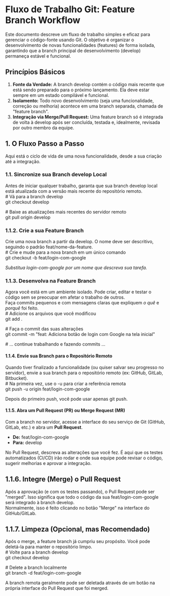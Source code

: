 # **Fluxo de Trabalho Git: Feature Branch Workflow**

Este documento descreve um fluxo de trabalho simples e eficaz para gerenciar o código-fonte usando Git. O objetivo é organizar o desenvolvimento de novas funcionalidades (features) de forma isolada, garantindo que a branch principal de desenvolvimento (develop) permaneça estável e funcional.

## Princípios Básicos

1. **Fonte da Verdade:** A branch develop contém o código mais recente que está sendo preparado para o próximo lançamento. Ela deve estar sempre em um estado compilável e funcional.  
2. **Isolamento:** Todo novo desenvolvimento (seja uma funcionalidade, correção ou melhoria) acontece em uma branch separada, chamada de "feature branch".  
3. **Integração via Merge/Pull Request:** Uma feature branch só é integrada de volta à develop após ser concluída, testada e, idealmente, revisada por outro membro da equipe.

## 1. O Fluxo Passo a Passo

Aqui está o ciclo de vida de uma nova funcionalidade, desde a sua criação até a integração.

### 1.1. Sincronize sua Branch develop Local

Antes de iniciar qualquer trabalho, garanta que sua branch develop local está atualizada com a versão mais recente do repositório remoto.  
\# Vá para a branch develop  
git checkout develop

\# Baixe as atualizações mais recentes do servidor remoto  
git pull origin develop

### 1.1.2.  Crie a sua Feature Branch

Crie uma nova branch a partir da develop. O nome deve ser descritivo, seguindo o padrão feat/nome-da-feature.  
\# Crie e mude para a nova branch em um único comando  
git checkout \-b feat/login-com-google

*Substitua login-com-google por um nome que descreva sua tarefa.*

### 1.1.3. Desenvolva na Feature Branch

Agora você está em um ambiente isolado. Pode criar, editar e testar o código sem se preocupar em afetar o trabalho de outros.  
Faça commits pequenos e com mensagens claras que expliquem *o quê* e *porquê* foi feito.  
\# Adicione os arquivos que você modificou  
git add .

\# Faça o commit das suas alterações  
git commit \-m "feat: Adiciona botão de login com Google na tela inicial"

\# ... continue trabalhando e fazendo commits ...

#### 1.1.4. Envie sua Branch para o Repositório Remoto

Quando tiver finalizado a funcionalidade (ou quiser salvar seu progresso no servidor), envie a sua branch para o repositório remoto (ex: GitHub, GitLab, Bitbucket).  
\# Na primeira vez, use o \-u para criar a referência remota  
git push \-u origin feat/login-com-google

Depois do primeiro push, você pode usar apenas git push.

#### 1.1.5. Abra um Pull Request (PR) ou Merge Request (MR)

Com a branch no servidor, acesse a interface do seu serviço de Git (GitHub, GitLab, etc.) e abra um **Pull Request**.

* **De:** feat/login-com-google  
* **Para:** develop

No Pull Request, descreva as alterações que você fez. É aqui que os testes automatizados (CI/CD) irão rodar e onde sua equipe pode revisar o código, sugerir melhorias e aprovar a integração.

## 1.1.6. Integre (Merge) o Pull Request

Após a aprovação (e com os testes passando), o Pull Request pode ser "merged". Isso significa que todo o código da sua feat/login-com-google será integrado à branch develop.  
Normalmente, isso é feito clicando no botão "Merge" na interface do GitHub/GitLab.

## 1.1.7. Limpeza (Opcional, mas Recomendado)

Após o merge, a feature branch já cumpriu seu propósito. Você pode deletá-la para manter o repositório limpo.  
\# Volte para a branch develop  
git checkout develop

\# Delete a branch localmente  
git branch \-d feat/login-com-google

A branch remota geralmente pode ser deletada através de um botão na própria interface do Pull Request que foi merged.
